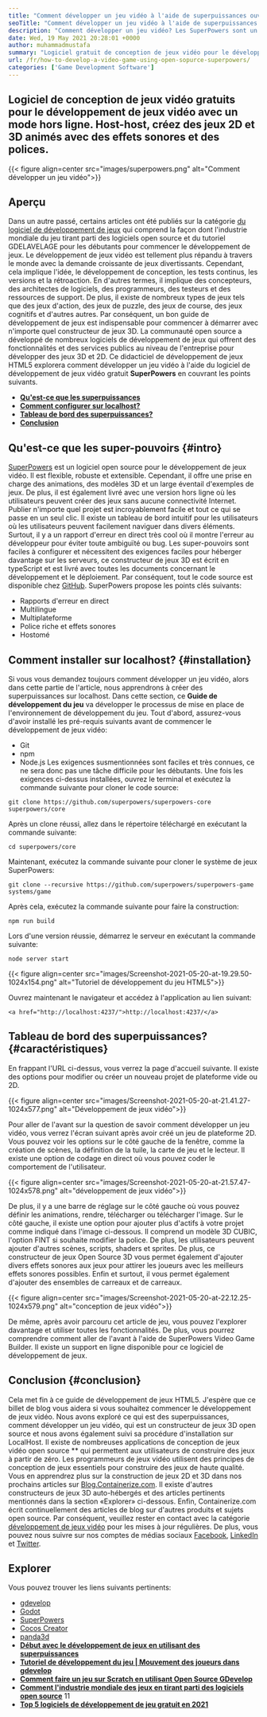```yaml
---
title: "Comment développer un jeu vidéo à l'aide de superpuissances ouvertes" 
seoTitle: "Comment développer un jeu vidéo à l'aide de superpuissances ouvertes" 
description: "Comment développer un jeu vidéo? Les SuperPowers sont un développement de jeux HTML5 open source. Il est transformable et permet aux utilisateurs de créer des jeux 2D et 3D animés." 
date: Wed, 19 May 2021 20:28:01 +0000
author: muhammadmustafa
summary: "Logiciel gratuit de conception de jeux vidéo pour le développement de jeux vidéo avec un mode hors ligne. Host-host, créez un animé 2D & amp; Jeux 3D avec des effets sonores et des polices." 
url: /fr/how-to-develop-a-video-game-using-open-sopurce-superpowers/
categories: ['Game Development Software']
---
```


## Logiciel de conception de jeux vidéo gratuits pour le développement de jeux vidéo avec un mode hors ligne. Host-host, créez des jeux 2D et 3D animés avec des effets sonores et des polices.

{{< figure align=center src="images/superpowers.png" alt="Comment développer un jeu vidéo">}}


## Aperçu
Dans un autre passé, certains articles ont été publiés sur la catégorie [du logiciel de développement de jeux][1] qui comprend la façon dont l'industrie mondiale du jeu tirant parti des logiciels open source et du tutoriel GDELAVELAGE pour les débutants pour commencer le développement de jeux. Le développement de jeux vidéo est tellement plus répandu à travers le monde avec la demande croissante de jeux divertissants. Cependant, cela implique l'idée, le développement de conception, les tests continus, les versions et la rétroaction. En d'autres termes, il implique des concepteurs, des architectes de logiciels, des programmeurs, des testeurs et des ressources de support. De plus, il existe de nombreux types de jeux tels que des jeux d'action, des jeux de puzzle, des jeux de course, des jeux cognitifs et d'autres autres.
Par conséquent, un bon guide de développement de jeux est indispensable pour commencer à démarrer avec n'importe quel constructeur de jeux 3D. La communauté open source a développé de nombreux logiciels de développement de jeux qui offrent des fonctionnalités et des services publics au niveau de l'entreprise pour développer des jeux 3D et 2D. Ce didacticiel de développement de jeux HTML5 explorera comment développer un jeu vidéo à l'aide du logiciel de développement de jeux vidéo gratuit **SuperPowers**  en couvrant les points suivants.
  * **[Qu'est-ce que les superpuissances][2]** 
  * **[Comment configurer sur localhost?][3]** 
  * **[Tableau de bord des superpuissances?][4]** 
  * **[Conclusion][5]** 

## Qu'est-ce que les super-pouvoirs   {#intro}
[SuperPowers][6] est un logiciel open source pour le développement de jeux vidéo. Il est flexible, robuste et extensible. Cependant, il offre une prise en charge des animations, des modèles 3D et un large éventail d'exemples de jeux. De plus, il est également livré avec une version hors ligne où les utilisateurs peuvent créer des jeux sans aucune connectivité Internet. Publier n'importe quel projet est incroyablement facile et tout ce qui se passe en un seul clic. Il existe un tableau de bord intuitif pour les utilisateurs où les utilisateurs peuvent facilement naviguer dans divers éléments. Surtout, il y a un rapport d'erreur en direct très cool où il montre l'erreur au développeur pour éviter toute ambiguïté ou bug. Les super-pouvoirs sont faciles à configurer et nécessitent des exigences faciles pour héberger davantage sur les serveurs, ce constructeur de jeux 3D est écrit en typeScript et est livré avec toutes les documents concernant le développement et le déploiement. Par conséquent, tout le code source est disponible chez [GitHub][7].
SuperPowers propose les points clés suivants:
  * Rapports d'erreur en direct
  * Multilingue
  * Multiplateforme
  * Police riche et effets sonores
  * Hostomé

## Comment installer sur localhost?   {#installation}
Si vous vous demandez toujours comment développer un jeu vidéo, alors dans cette partie de l'article, nous apprendrons à créer des superpuissances sur localhost. Dans cette section, ce **Guide de développement du jeu**  va développer le processus de mise en place de l'environnement de développement du jeu.
Tout d'abord, assurez-vous d'avoir installé les pré-requis suivants avant de commencer le développement de jeux vidéo:
  * Git
  * npm
  * Node.js
Les exigences susmentionnées sont faciles et très connues, ce ne sera donc pas une tâche difficile pour les débutants. Une fois les exigences ci-dessus installées, ouvrez le terminal et exécutez la commande suivante pour cloner le code source:
```
git clone https://github.com/superpowers/superpowers-core superpowers/core
```
Après un clone réussi, allez dans le répertoire téléchargé en exécutant la commande suivante:
```
cd superpowers/core
```
Maintenant, exécutez la commande suivante pour cloner le système de jeux SuperPowers:
```
git clone --recursive https://github.com/superpowers/superpowers-game systems/game
```
Après cela, exécutez la commande suivante pour faire la construction:
```
npm run build
```
Lors d'une version réussie, démarrez le serveur en exécutant la commande suivante:
```
node server start
```

{{< figure align=center src="images/Screenshot-2021-05-20-at-19.29.50-1024x154.png" alt="Tutoriel de développement du jeu HTML5">}}

Ouvrez maintenant le navigateur et accédez à l'application au lien suivant:
```
<a href="http://localhost:4237/">http://localhost:4237/</a>
```

## Tableau de bord des superpuissances?   {#caractéristiques}
En frappant l'URL ci-dessus, vous verrez la page d'accueil suivante. Il existe des options pour modifier ou créer un nouveau projet de plateforme vide ou 2D.

{{< figure align=center src="images/Screenshot-2021-05-20-at-21.41.27-1024x577.png" alt="Développement de jeux vidéo">}}

Pour aller de l'avant sur la question de savoir comment développer un jeu vidéo, vous verrez l'écran suivant après avoir créé un jeu de plateforme 2D. Vous pouvez voir les options sur le côté gauche de la fenêtre, comme la création de scènes, la définition de la tuile, la carte de jeu et le lecteur. Il existe une option de codage en direct où vous pouvez coder le comportement de l'utilisateur.

{{< figure align=center src="images/Screenshot-2021-05-20-at-21.57.47-1024x578.png" alt="développement de jeux vidéo">}}

De plus, il y a une barre de réglage sur le côté gauche où vous pouvez définir les animations, rendre, télécharger ou télécharger l'image. Sur le côté gauche, il existe une option pour ajouter plus d'actifs à votre projet comme indiqué dans l'image ci-dessous. Il comprend un modèle 3D CUBIC, l'option FINT si souhaite modifier la police. De plus, les utilisateurs peuvent ajouter d'autres scènes, scripts, shaders et sprites. De plus, ce constructeur de jeux Open Source 3D vous permet également d'ajouter divers effets sonores aux jeux pour attirer les joueurs avec les meilleurs effets sonores possibles. Enfin et surtout, il vous permet également d'ajouter des ensembles de carreaux et de carreaux.

{{< figure align=center src="images/Screenshot-2021-05-20-at-22.12.25-1024x579.png" alt="conception de jeux vidéo">}}

De même, après avoir parcouru cet article de jeu, vous pouvez l'explorer davantage et utiliser toutes les fonctionnalités. De plus, vous pourrez comprendre comment aller de l'avant à l'aide de SuperPowers Video Game Builder. Il existe un support en ligne disponible pour ce logiciel de développement de jeux.

## **Conclusion** {#conclusion}
Cela met fin à ce guide de développement de jeux HTML5. J'espère que ce billet de blog vous aidera si vous souhaitez commencer le développement de jeux vidéo. Nous avons exploré ce qui est des superpuissances, comment développer un jeu vidéo, qui est un constructeur de jeux 3D open source et nous avons également suivi sa procédure d'installation sur LocalHost. Il existe de nombreuses applications de conception de jeux vidéo open source ** qui permettent aux utilisateurs de construire des jeux à partir de zéro. Les programmeurs de jeux vidéo utilisent des principes de conception de jeux essentiels pour construire des jeux de haute qualité. Vous en apprendrez plus sur la construction de jeux 2D et 3D dans nos prochains articles sur [Blog.Containerize.com][8]. Il existe d'autres constructeurs de jeux 3D auto-hébergés et des articles pertinents mentionnés dans la section «Explorer» ci-dessous.
Enfin, Containerize.com écrit continuellement des articles de blog sur d'autres produits et sujets open source. Par conséquent, veuillez rester en contact avec la catégorie [développement de jeux vidéo][9][][10] pour les mises à jour régulières. De plus, vous pouvez nous suivre sur nos comptes de médias sociaux [Facebook][11], [LinkedIn][12] et [Twitter][13].

## Explorer
Vous pouvez trouver les liens suivants pertinents:
  * [][14][gdevelop][14]
  * [][14][Godot][15]
  * [][14][SuperPowers][6]
  * [][14][Cocos Creator][16]
  * [][14][panda3d][17]
  * **[Début avec le développement de jeux en utilisant des superpuissances][18]** 
  * **[Tutoriel de développement du jeu | Mouvement des joueurs dans gdevelop][19]** 
  * [**Comment faire un jeu sur Scratch en utilisant Open Source GDevelop** ][20]
  * **[Comment l'industrie mondiale des jeux en tirant parti des logiciels open source][21]** 
  11
  * [**Top 5 logiciels de développement de jeu gratuit en 2021** ][23]

  
[1]: https://blog.containerize.com/category/game-development-software/
[2]: #intro
[3]: #setup
[4]: #features
[5]: #Conclusion
[6]: https://products.containerize.com/game-development-software/superpowers/
[7]: https://github.com/superpowers/superpowers-core
[8]: https://blog.containerize.com/
[9]: https://products.containerize.com/game-development-software/
[10]: https://products.containerize.com/business-intelligence/
[11]: https://web.facebook.com/containerize
[12]: https://www.linkedin.com/company/containerize/
[13]: https://twitter.com/containerize_co
[14]: https://products.containerize.com/game-development-software/gdevelop/
[15]: https://products.containerize.com/game-development-software/godot/
[16]: https://products.containerize.com/game-development-software/cocos-creator/
[17]: https://products.containerize.com/game-development-software/panda3d/
[18]: https://blog.containerize.com/game-development-software/superpowers-animation-getting-started-with-game-development/
[19]: https://blog.containerize.com/game-development-software/game-development-tutorial-player-movement-in-gdevelop/
[20]: https://blog.containerize.com/game-development-software/how-to-make-a-game-on-scratch-using-open-source-gdevelop/
[21]: https://blog.containerize.com/game-development-software/how-global-gaming-market-leveraging-open-source-software/
[22]: https://blog.containerize.com/game-development-software/game-development-tutorial-player-movement-in-gdevelop/
[23]: https://blog.containerize.com/game-development-software/top-5-free-game-development-software-in-the-year-2021/
